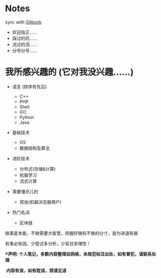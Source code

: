# Notes
sync with [Gitbook](https://jcppython.gitbooks.io/notes/content/)

- 欢迎指正……
- 踩过的坑……
- 流过的泪……
- 分号分号……

# 我所感兴趣的 (它对我没兴趣……)
- 语言 (排序有先后)
    - C++
    - PHP
    - Shell
    - GO
    - Python
    - Java

- 基础技术
    - OS
    - 数据结构及算法

- 进阶技术
    - 分布式(存储&计算)
    - 机器学习
    - 流式计算

- 需要懂点儿的
    - 爬虫(机器浏览器用户)

- 热门名词
    - 区块链


做事是本能，不做需要大智慧，把握好做和不做的分寸，是为进退有据

有果必有因，少尝试多分析，少盲目多理性！



**®声明: 个人笔记，多数内容整理自网络，未规范标注出处，如有冒犯，请联系处理**

​             **内容有误，如有耽误，烦请见谅**

